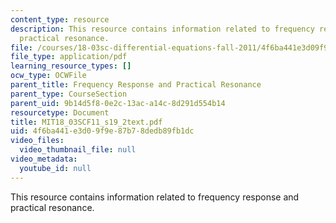 ```yaml
---
content_type: resource
description: This resource contains information related to frequency response and
  practical resonance.
file: /courses/18-03sc-differential-equations-fall-2011/4f6ba441e3d09f9e87b78dedb89fb1dc_MIT18_03SCF11_s19_2text.pdf
file_type: application/pdf
learning_resource_types: []
ocw_type: OCWFile
parent_title: Frequency Response and Practical Resonance
parent_type: CourseSection
parent_uid: 9b14d5f8-0e2c-13ac-a14c-8d291d554b14
resourcetype: Document
title: MIT18_03SCF11_s19_2text.pdf
uid: 4f6ba441-e3d0-9f9e-87b7-8dedb89fb1dc
video_files:
  video_thumbnail_file: null
video_metadata:
  youtube_id: null
---
```

This resource contains information related to frequency response and practical resonance.
